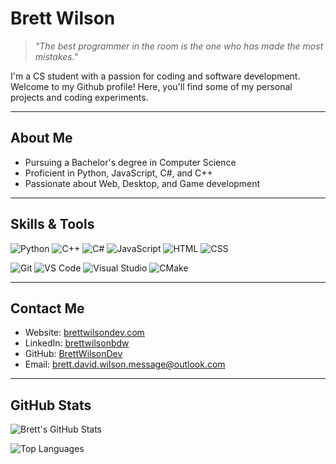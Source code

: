 <!-- Optional header banner -->
<!-- ![Header](https://yourdomain.com/your-header-image.png) -->

# Brett Wilson

> _"The best programmer in the room is the one who has made the most mistakes."_


I'm a CS student with a passion for coding and software development. Welcome to my Github profile! Here, you'll find some of my personal projects and coding experiments.

---

## About Me

- Pursuing a Bachelor's degree in Computer Science  
- Proficient in Python, JavaScript, C#, and C++  
- Passionate about Web, Desktop, and Game development  

---

## Skills & Tools

![Python](https://img.shields.io/badge/-Python-3776AB?style=flat&logo=python&logoColor=white)
![C++](https://img.shields.io/badge/-C++-00599C?style=flat&logo=cplusplus&logoColor=white)
![C#](https://img.shields.io/badge/-C%23-239120?style=flat&logo=csharp&logoColor=white)
![JavaScript](https://img.shields.io/badge/-JavaScript-F7DF1E?style=flat&logo=javascript&logoColor=black)
![HTML](https://img.shields.io/badge/-HTML5-E34F26?style=flat&logo=html5&logoColor=white)
![CSS](https://img.shields.io/badge/-CSS3-1572B6?style=flat&logo=css3&logoColor=white)

![Git](https://img.shields.io/badge/-Git-F05032?style=flat&logo=git&logoColor=white)
![VS Code](https://img.shields.io/badge/-VS%20Code-007ACC?style=flat&logo=visualstudiocode&logoColor=white)
![Visual Studio](https://img.shields.io/badge/-Visual%20Studio-5C2D91?style=flat&logo=visualstudio&logoColor=white)
![CMake](https://img.shields.io/badge/-CMake-064F8C?style=flat&logo=cmake&logoColor=white)

---

## Contact Me

- Website: [brettwilsondev.com](https://www.brettwilsondev.com/)
- LinkedIn: [brettwilsonbdw](https://www.linkedin.com/in/brettwilsonbdw/)
- GitHub: [BrettWilsonDev](https://github.com/BrettWilsonDev)
- Email: [brett.david.wilson.message@outlook.com](mailto:brett.david.wilson.message@outlook.com)

---

## GitHub Stats

![Brett's GitHub Stats](https://github-readme-stats.vercel.app/api?username=BrettWilsonDev&show_icons=true&theme=radical&hide_border=true)

![Top Languages](https://github-readme-stats.vercel.app/api/top-langs/?username=BrettWilsonDev&layout=compact&theme=radical&hide_border=true)
